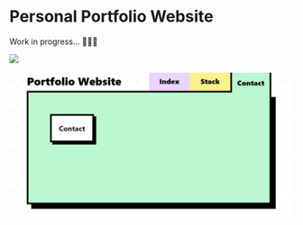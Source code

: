 # Personal Portfolio Website

Work in progress... 🚧🚧🚧

![](https://geps.dev/progress/25)

![Picture of the website](screenshot.png)
